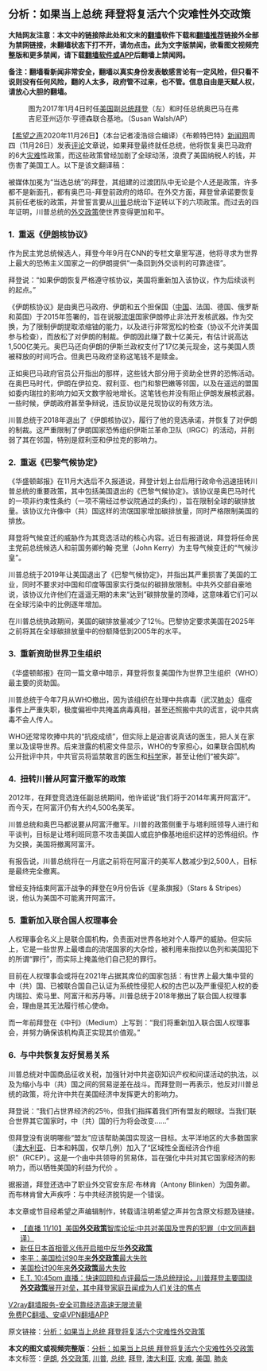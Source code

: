  <h2>分析：如果当上总统 拜登将复活六个灾难性外交政策</h2> <p class="notice"><b>大陆网友注意：本文中的链接除此处和文末的<a href="https://github.com/bannedbook/fanqiang" >翻墙</a>软件下载和<a href="https://github.com/killgcd/justmysocks/blob/master/README.md">翻墙推荐</a>链接外全部为禁网链接，未翻墙状态下打不开，请勿点击。此为文字版禁闻，欲看图文视频完整版和更多禁闻，请下载<a href="https://github.com/bannedbook/fanqiang">翻墙软件或APP</a>后翻墙上禁闻网。</p><p>备注：翻墙看新闻非常安全，翻墙以真实身份发表敏感言论有一定风险，但只看不说则没有任何风险，翻的人太多，政府管不过来，也不管。信息自由是天赋人权，请放心大胆的翻墙。</b></p>  <div class="entry"> <figure><figcaption>图为2017年1月4日时任<a href="https://www.bannedbook.org/bnews/tag/%e7%be%8e%e5%9b%bd/" class="st_tag internal_tag" rel="tag" title="标签 美国 下的日志">美国</a>副<a href="https://www.bannedbook.org/bnews/tag/%e6%80%bb%e7%bb%9f/" class="st_tag internal_tag" rel="tag" title="标签 总统 下的日志">总统</a><a href="https://www.bannedbook.org/bnews/tag/%e6%8b%9c%e7%99%bb/" class="st_tag internal_tag" rel="tag" title="标签 拜登 下的日志">拜登</a>（左）和时任总统奥巴马在弗吉尼亚州迈尔·亨德森联合基地。（Susan Walsh/AP）</figcaption></figure> <p>【<span class='wp_keywordlink_affiliate'><a href="https://www.soundofhope.org" title="希望之声" target="_blank">希望之声</a></span>2020年11月26日】（本台记者凌浩综合编译）《布赖特巴特》<span class='wp_keywordlink_affiliate'><a href="https://www.bannedbook.org/" title="新闻网">新闻网</a></span>周四（11月26日）发表<span class='wp_keywordlink_affiliate'><a href="https://www.bannedbook.org/bnews/comments/" title="新闻评论" target="_blank">评论</a></span>文章说，如果拜登最终就任总统，他将恢复奥巴马政府的6大<a href="https://www.bannedbook.org/bnews/tag/%E7%81%BE%E9%9A%BE/" class="st_tag internal_tag" rel="tag" title="标签 灾难 下的日志">灾难</a>性政策，而这些政策曾经加剧了全球动荡，浪费了美国纳税人的钱，并伤害了美国工人。以下是该文翻译稿：</p> <p>被媒体加冕为“当选总统”的拜登，其组建的过渡团队中无论是个人还是政策，许多都不是新面孔，都有奥巴马-拜登前政府的烙印。在外交方面，拜登曾承诺要恢复其前任老板的政策，并曾誓言要从<a href="https://www.bannedbook.org/bnews/tag/%e5%b7%9d%e6%99%ae/" class="st_tag internal_tag" rel="tag" title="标签 川普 下的日志">川普</a>总统治下逆转以下的六项政策。而过去的四年证明，川普总统的<a href="https://www.bannedbook.org/bnews/tag/%e5%a4%96%e4%ba%a4%e6%94%bf%e7%ad%96/" class="st_tag internal_tag" rel="tag" title="标签 外交政策 下的日志">外交政策</a>使世界变得更加和平。</p> <h3>1.  重返《<a href="https://www.bannedbook.org/bnews/tag/%e4%bc%8a%e6%9c%97/" class="st_tag internal_tag" rel="tag" title="标签 伊朗 下的日志">伊朗</a>核协议》</h3> <p>作为民主党总统候选人，拜登今年9月在CNN的专栏文章里写道，他将寻求为世界上最大的恐怖主义国家之一的伊朗提供“一条回到外交谈判的可靠途径”。</p> <p>拜登说：“如果伊朗恢复严格遵守核协议，美国将重新加入该协议，作为后续谈判的起点。”</p> <p>《伊朗核协议》是由奥巴马政府、伊朗和五个担保国（<span class='wp_keywordlink_affiliate'><a href="https://www.bannedbook.org/" title="中国" target="_blank">中国</a></span>、法国、德国、俄罗斯和英国）于2015年签署的，旨在说服<span class='wp_keywordlink'><a href="https://www.bannedbook.org/forum11/topic282.html" title="禁片：评中国共产党的流氓本性" target="_blank">流氓</a></span>国家伊朗停止非法开发核武器。作为交换，为了限制伊朗提取浓缩铀的能力，以及进行非常宽松的检查（协议不允许美国参与检查），而放松了对伊朗的制裁。伊朗因此赚了数十亿美元，有估计说高达1,500亿美元。奥巴马还向伊朗的伊斯兰政权支付了17亿美元现金，这与美国人质被释放的时间巧合。但奥巴马政府坚称这笔钱不是赎金。</p> <p>正如奥巴马政府官员公开指出的那样，这些钱大部分用于资助全世界的恐怖活动。在奥巴马时代，伊朗在伊拉克、叙利亚、也门和黎巴嫩等邻国，以及在遥远的盟国如委内瑞拉的影响力如天文数字般地增长。这笔钱也并没有阻止伊朗发展核武器。一些时候，伊朗政府甚至争辩说，违反协议是兑现协议的有效方法。</p>  <p>川普总统于2018年退出了《伊朗核协议》，履行了他的竞选承诺，并恢复了对伊朗的制裁。这严重限制了伊朗国家恐怖组织伊斯兰革命卫队（IRGC）的活动，并削弱了其在邻国，特别是叙利亚和伊拉克的影响力。</p> <h3>2.  重返《巴黎气候协定》</h3> <p>《华盛顿邮报》在11月大选后不久报道说，拜登计划上台后用行政命令迅速扭转川普总统的重要政策，其中包括美国退出的《巴黎气候协定》。该协议是奥巴马时代的一项非约束性条约（一项不需经过参议院通过的条约），旨在限制全球的碳排放量。该协议允许像中（共）国这样的流氓国家增加碳排放量，同时严格限制美国的排放。</p> <p>拜登将气候变迁的威胁作为其竞选活动的核心内容。近日有报道说，拜登将任命民主党前总统候选人和前国务卿约翰·克里（John Kerry）为主导气候变迁的“气候沙皇”。</p> <p>川普总统于2019年让美国退出了《巴黎气候协定》，并指出其严重损害了美国的工业，同时不要求对中国和印度等国家实行类似的碳排放限制。中共外交部自豪地说，该协议允许他们在遥遥无期的未来“达到”碳排放量的顶峰，这意味着它们可以在全球污染中的比例逐年增加。</p> <p>在川普总统执政期间，美国的碳排放量减少了12％。巴黎协定要求美国在2025年之前将其在全球碳排放量中的份额降低到2005年的水平。</p> <h3>3.  重新资助世界卫生组织</h3> <p>《华盛顿邮报》在同一篇文章中暗示，拜登将恢复美国作为世界卫生组织（WHO）最主要的资助国。</p>  <p>川普总统于今年7月从WHO撤出，因为该组织在处理中共病毒（武汉<a href="https://www.bannedbook.org/bnews/tag/%e8%82%ba%e7%82%8e/" class="st_tag internal_tag" rel="tag" title="标签 肺炎 下的日志">肺炎</a>）瘟疫事件上严重失职，极度偏袒中共掩盖病毒真相，甚至还照搬中共的谎言，说中共病毒不会人传人。</p> <p>WHO还常常吹捧中共的“抗疫成绩”，但实际上是迫害说真话的医生，把人关在家里以及误导世界。后来泄露的机密文件显示，WHO的专家担心，如果联合国机构公开批评中共，中共官员将监禁敢言的医生和<span class='wp_keywordlink'><a href="https://www.bannedbook.org/forum11/topic309.html" title="禁片：“科学”的棍子" target="_blank">科学</a></span>家，甚至让他们“被失踪”。</p> <h3>4.  扭转川普从阿富汗撤军的政策</h3> <p>2012年，在拜登竞选连任副总统期间，他许诺说“我们将于2014年离开阿富汗”。而今天，在阿富汗仍有大约4,500名美军。</p> <p>川普总统和奥巴马都说要从阿富汗撤军。川普的政策侧重于与塔利班领导人进行和平谈判，目标是让塔利班同意不攻击美国人或庇护像基地组织这样的恐怖组织。作为交换，美国将撤离阿富汗。</p> <p>有报告说，川普总统将在一月底之前将在阿富汗的美军人数减少到2,500人，目标是最终完全撤离。</p> <p>曾经支持结束阿富汗战争的拜登在9月份告诉《星条旗报》（Stars &amp; Stripes）说，他认为美国不可能离开阿富汗。</p>  <h3>5.  重新加入联合国人权理事会</h3> <p>人权理事会名义上是联合国机构，负责面对世界各地对个人尊严的威胁。但实际上，它是一些世界上最嗜血的流氓国家的大杂烩，被利用来指控以色列和美国犯下的所谓“罪行”，而实际上掩盖他们自己犯的罪行。</p> <p>目前在人权理事会或将在2021年占据其席位的国家包括：有世界上最大集中营的中（共）国、已被联合国自己认证为系统性侵犯人权的古巴以及严重侵犯人权的委内瑞拉、索马里、阿富汗和苏丹等。川普总统于2018年撤出了联合国人权理事会，理由是其无法履行核心使命。</p> <p>而一年前拜登在《中刊》（Medium）上写到：“我们将重新加入联合国人权理事会，并努力确保该机构真正实现其价值观。”</p> <h3>6.  与中共恢复友好贸易关系</h3> <p>川普总统对中国商品征收关税，加强针对中共盗窃知识产权和间谍活动的执法，以及为缩小与中（共）国之间的贸易逆差在战斗。而拜登则一再表示，他反对川普总统的政策，将允许中共在美国经济中发挥更大的影响力。</p> <p>拜登说：“我们占世界经济的25％，但我们指挥着我们所有盟友的眼球。当我们联合世界其它国家时，中（共）国的行为将会改变……”</p> <p>但拜登没有说明哪些“盟友”应该帮助美国实现这一目标。太平洋地区的大多数国家（<a href="https://www.bannedbook.org/bnews/tag/%e6%be%b3%e5%a4%a7%e5%88%a9%e4%ba%9a/" class="st_tag internal_tag" rel="tag" title="标签 澳大利亚 下的日志">澳大利亚</a>、日本和韩国，仅举几例）加入了“区域性全面经济合作组织”（RCEP）。这是一个由中共领导的贸易体，旨在强化中共对其它国家经济的影响力，而以牺牲美国的利益为代价 。</p>  <p>据报道，拜登还选中了职业外交官安东尼·布林肯（Antony Blinken）为国务卿。而布林肯曾大声疾呼：与中共经济脱钩是一个错误。</p> <p>本文章或节目经希望之声编辑制作，转载请注明希望之声并包含原文标题及链接。</p> <ul class='op-related-articles' title='相关阅读'> <li><a href='https://www.bannedbook.org/bnews/bannedvideo/20201111/1429110.html' target='_blank'>【直播 11/10】美国<b>外交政策</b>智库论坛:中共对美国及世界的犯罪（中文同声翻译）</a></li> <li><a href='https://www.bannedbook.org/bnews/worldnews/20201025/1420097.html' target='_blank'>新任日本首相菅义伟开启暗中反华<b>外交政策</b></a></li> <li><a href='https://www.bannedbook.org/bnews/comments/20201024/1419409.html' target='_blank'>李平：美国检讨90年来<b>外交政策</b>最大失败</a></li> <li><a href='https://www.bannedbook.org/bnews/ssgc/20201023/1419094.html' target='_blank'>美国检讨90年来<b>外交政策</b>最大失败</a></li> <li><a href='https://www.bannedbook.org/bnews/bannedvideo/20201023/1418715.html' target='_blank'>E.T. 10:45pm 直播：快速回顾和点评最后一场总统辩论，川普拜登主要围绕<b>外交政策</b>展开对垒，其中拜登家庭丑闻成为人们关注的焦点</a></li> </ul> <p class="texttj"> <a href="https://www.bannedbook.org/forum23/topic22702.html" target="_blank">V2ray翻墙服务-安全可靠经济高速无限流量</a><br/> <a href="https://github.com/bannedbook/fanqiang/wiki/%E7%A6%81%E9%97%BB%E7%BD%91%E5%AE%89%E5%8D%93%E7%BF%BB%E5%A2%99%E6%96%B0%E9%97%BBAPP" target="_blank">免费PC翻墙、安卓VPN翻墙APP</a></p><p>原文链接：<a class="src_link"  href="https://www.soundofhope.org/post/447298" target="_blank">分析：如果当上总统 拜登将复活六个灾难性外交政策</a></p><a name='sharetosocial'></a>       <div><b>本文的图文或视频完整版</b>：<a href='https://www.bannedbook.org/bnews/comments/20201127/1437801.html'>分析：如果当上总统 拜登将复活六个灾难性外交政策</a></div>  </div><!--END ENTRY--> <div class="postfooter"> <div>本文标签：<a href="https://www.bannedbook.org/bnews/tag/%e4%bc%8a%e6%9c%97/" rel="tag">伊朗</a>, <a href="https://www.bannedbook.org/bnews/tag/%e5%a4%96%e4%ba%a4%e6%94%bf%e7%ad%96/" rel="tag">外交政策</a>, <a href="https://www.bannedbook.org/bnews/tag/%e5%b7%9d%e6%99%ae/" rel="tag">川普</a>, <a href="https://www.bannedbook.org/bnews/tag/%e6%80%bb%e7%bb%9f/" rel="tag">总统</a>, <a href="https://www.bannedbook.org/bnews/tag/%e6%8b%9c%e7%99%bb/" rel="tag">拜登</a>, <a href="https://www.bannedbook.org/bnews/tag/%e6%be%b3%e5%a4%a7%e5%88%a9%e4%ba%9a/" rel="tag">澳大利亚</a>, <a href="https://www.bannedbook.org/bnews/tag/%E7%81%BE%E9%9A%BE/" rel="tag">灾难</a>, <a href="https://www.bannedbook.org/bnews/tag/%e7%be%8e%e5%9b%bd/" rel="tag">美国</a>, <a href="https://www.bannedbook.org/bnews/tag/%e8%82%ba%e7%82%8e/" rel="tag">肺炎</a></div>  </div><!--END POSTFOOTER--> 